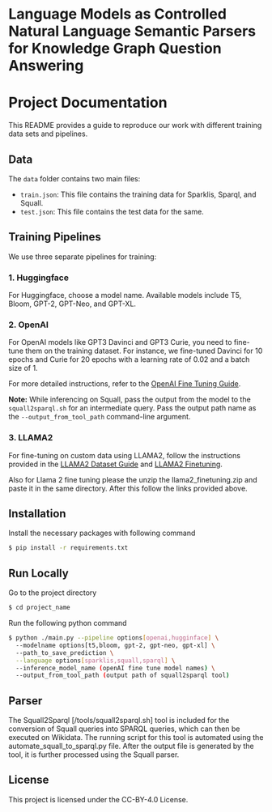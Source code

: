 
# Language Models as Controlled Natural Language Semantic Parsers for Knowledge Graph Question Answering


# Project Documentation

This README provides a guide to reproduce our work with different training data sets and pipelines.

## Data

The `data` folder contains two main files:

- `train.json`: This file contains the training data for Sparklis, Sparql, and Squall.
- `test.json`: This file contains the test data for the same.

## Training Pipelines

We use three separate pipelines for training:

### 1. Huggingface

For Huggingface, choose a model name. Available models include T5, Bloom, GPT-2, GPT-Neo, and GPT-XL.

### 2. OpenAI

For OpenAI models like GPT3 Davinci and GPT3 Curie, you need to fine-tune them on the training dataset. For instance, we fine-tuned Davinci for 10 epochs and Curie for 20 epochs with a learning rate of 0.02 and a batch size of 1.

For more detailed instructions, refer to the [OpenAI Fine Tuning Guide](https://platform.openai.com/docs/guides/fine-tuning).

**Note:** While inferencing on Squall, pass the output from the model to the `squall2sparql.sh` for an intermediate query. Pass the output path name as the `--output_from_tool_path` command-line argument.

### 3. LLAMA2

For fine-tuning on custom data using LLAMA2, follow the instructions provided in the [LLAMA2 Dataset Guide](https://github.com/facebookresearch/llama-recipes/blob/main/docs/Dataset.md) and [LLAMA2 Finetuning](https://github.com/facebookresearch/llama-recipes/#fine-tuning).

Also for Llama 2 fine tuning please the unzip the llama2_finetuning.zip and paste it in the same directory. After this follow the links provided above.

## Installation

Install the necessary packages with following command

```bash
$ pip install -r requirements.txt
```
    
## Run Locally

Go to the project directory

```bash
$ cd project_name
```
Run the following python command
```bash
$ python ./main.py --pipeline options[openai,hugginface] \ 
  --modelname options[t5,bloom, gpt-2, gpt-neo, gpt-xl] \ 
  --path_to_save_prediction \
  --language options[sparklis,squall,sparql] \ 
  --inference_model_name (openAI fine tune model names) \
  --output_from_tool_path (output path of squall2sparql tool)
```


## Parser 

The Squall2Sparql [/tools/squall2sparql.sh] tool is included for the conversion of Squall queries into SPARQL queries, which can then be executed on Wikidata. The running script for this tool is automated using the automate_squall_to_sparql.py file. After the output file is generated by the tool, it is further processed using the Squall parser.

## License

This project is licensed under the CC-BY-4.0 License.

